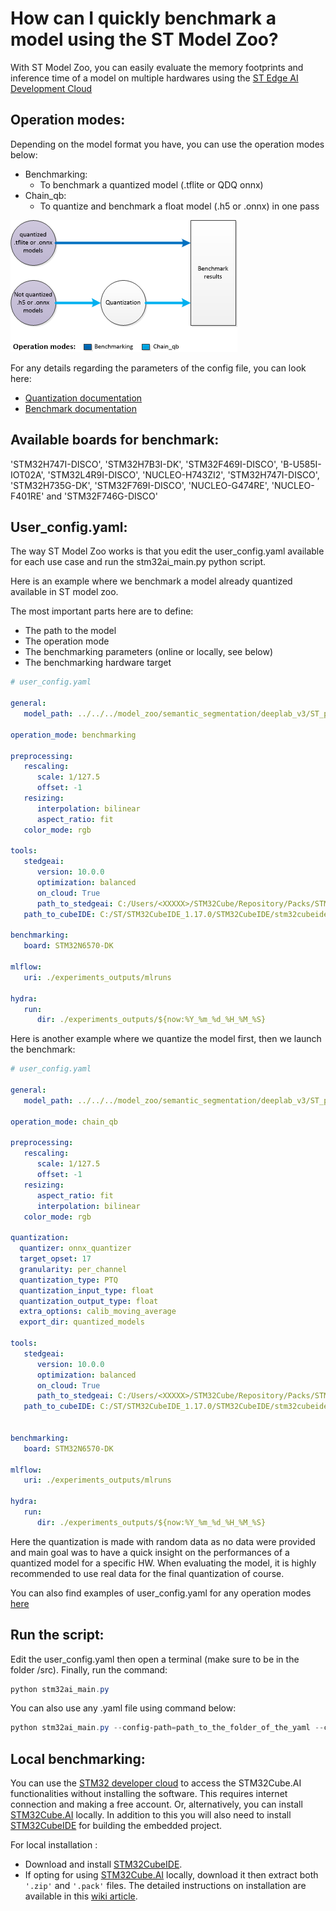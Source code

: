 # How can I quickly benchmark a model using the ST Model Zoo?

With ST Model Zoo, you can easily evaluate the memory footprints and inference time of a model on multiple hardwares using the [ST Edge AI Development Cloud](https://stm32ai.st.com/st-edge-ai-developer-cloud/)

## Operation modes:

Depending on the model format you have, you can use the operation modes below:
- Benchmarking:
    - To benchmark a quantized model (.tflite or QDQ onnx)
- Chain_qb:
    - To quantize and benchmark a float model (.h5 or .onnx) in one pass
<div align="left" style="width:100%; margin: auto;">

![image.png](../img/chain_qb.png)
</div>

For any details regarding the parameters of the config file, you can look here:
- [Quantization documentation](../../../src/quantization/README.md)
- [Benchmark documentation](../../../src/benchmarking/README.md)


## Available boards for benchmark:

'STM32H747I-DISCO', 'STM32H7B3I-DK', 'STM32F469I-DISCO', 'B-U585I-IOT02A', 'STM32L4R9I-DISCO', 'NUCLEO-H743ZI2', 'STM32H747I-DISCO', 'STM32H735G-DK', 'STM32F769I-DISCO', 'NUCLEO-G474RE', 'NUCLEO-F401RE' and 'STM32F746G-DISCO'

## User_config.yaml:

The way ST Model Zoo works is that you edit the user_config.yaml available for each use case and run the stm32ai_main.py python script. 

Here is an example where we benchmark a model already quantized available in ST model zoo.

The most important parts here are to define:
- The path to the model
- The operation mode
- The benchmarking parameters (online or locally, see below)
- The benchmarking hardware target

```yaml
# user_config.yaml 

general:
   model_path: ../../../model_zoo/semantic_segmentation/deeplab_v3/ST_pretrainedmodel_public_dataset/person_coco_2017_pascal_voc_2012/deeplab_v3_mobilenetv2_05_16_320/deeplab_v3_mobilenetv2_05_16_320_asppv2_qdq_int8.onnx

operation_mode: benchmarking

preprocessing:
   rescaling:
      scale: 1/127.5
      offset: -1
   resizing:
      interpolation: bilinear
      aspect_ratio: fit
   color_mode: rgb

tools:
   stedgeai:
      version: 10.0.0
      optimization: balanced
      on_cloud: True
      path_to_stedgeai: C:/Users/<XXXXX>/STM32Cube/Repository/Packs/STMicroelectronics/X-CUBE-AI/<*.*.*>/Utilities/windows/stedgeai.exe
   path_to_cubeIDE: C:/ST/STM32CubeIDE_1.17.0/STM32CubeIDE/stm32cubeide.exe

benchmarking:
   board: STM32N6570-DK

mlflow:
   uri: ./experiments_outputs/mlruns

hydra:
   run:
      dir: ./experiments_outputs/${now:%Y_%m_%d_%H_%M_%S}

```

Here is another example where we quantize the model first, then we launch the benchmark:

```yaml
# user_config.yaml 

general:
   model_path: ../../../model_zoo/semantic_segmentation/deeplab_v3/ST_pretrainedmodel_public_dataset/person_coco_2017_pascal_voc_2012/deeplab_v3_mobilenetv2_05_16_320/deeplab_v3_mobilenetv2_05_16_320_asppv2.h5

operation_mode: chain_qb

preprocessing:
   rescaling:
      scale: 1/127.5
      offset: -1
   resizing:
      aspect_ratio: fit
      interpolation: bilinear
   color_mode: rgb

quantization:
  quantizer: onnx_quantizer
  target_opset: 17
  granularity: per_channel
  quantization_type: PTQ
  quantization_input_type: float
  quantization_output_type: float
  extra_options: calib_moving_average
  export_dir: quantized_models

tools:
   stedgeai:
      version: 10.0.0
      optimization: balanced
      on_cloud: True
      path_to_stedgeai: C:/Users/<XXXXX>/STM32Cube/Repository/Packs/STMicroelectronics/X-CUBE-AI/<*.*.*>/Utilities/windows/stedgeai.exe
   path_to_cubeIDE: C:/ST/STM32CubeIDE_1.17.0/STM32CubeIDE/stm32cubeide.exe


benchmarking:
   board: STM32N6570-DK

mlflow:
   uri: ./experiments_outputs/mlruns

hydra:
   run:
      dir: ./experiments_outputs/${now:%Y_%m_%d_%H_%M_%S}

```

Here the quantization is made with random data as no data were provided and main goal was to have a quick insight on the performances of a quantized model for a specific HW. When evaluating the model, it is highly recommended to use real data for the final quantization of course.

You can also find examples of user_config.yaml for any operation modes [here](https://github.com/STMicroelectronics/stm32ai-modelzoo-services/tree/main/image_classification/src/config_file_examples)


## Run the script:

Edit the user_config.yaml then open a terminal (make sure to be in the folder /src). Finally, run the command:

```powershell
python stm32ai_main.py
```
You can also use any .yaml file using command below:
```powershell
python stm32ai_main.py --config-path=path_to_the_folder_of_the_yaml --config-name=name_of_your_yaml_file
```

## Local benchmarking:

You can use the [STM32 developer cloud](https://stedgeai-dc.st.com/home) to access the STM32Cube.AI functionalities without installing the software. This requires internet connection and making a free account. Or, alternatively, you can install [STM32Cube.AI](https://www.st.com/en/embedded-software/x-cube-ai.html) locally. In addition to this you will also need to install [STM32CubeIDE](https://www.st.com/en/development-tools/stm32cubeide.html) for building the embedded project.
 
For local installation :
 
- Download and install [STM32CubeIDE](https://www.st.com/en/development-tools/stm32cubeide.html).
- If opting for using [STM32Cube.AI](https://www.st.com/en/embedded-software/x-cube-ai.html) locally, download it then extract both `'.zip'` and `'.pack'` files.
The detailed instructions on installation are available in this [wiki article](https://wiki.st.com/stm32mcu/index.php?title=AI:How_to_install_STM32_model_zoo).

